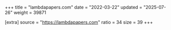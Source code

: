 +++
title = "lambdapapers.com"
date = "2022-03-22"
updated = "2025-07-26"
weight = 39871

[extra]
source = "https://lambdapapers.com"
ratio = 34
size = 39
+++
